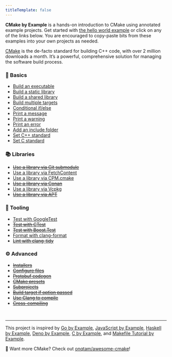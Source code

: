 ```yaml
---
titleTemplate: false
---
```


<b>CMake by Example</b> is a hands-on introduction to CMake using annotated
example projects. Get started with [the hello world example](/executable/) or click on any of
the links below. You are encouraged to copy-paste bits from these examples into
your own projects as needed.

[CMake](https://cmake.org/) is the de-facto standard for building C++ code, with over 2 million downloads a month. It’s a powerful, comprehensive solution for managing the software build process.

<div :class="$style.grid"><div :class="$style.gridItem">

### 🚩 Basics

- [Build an executable](/build-executable/)
- [Build a static library](/build-library/)
- [Build a shared library](/build-library/)
- [Build multiple targets](/build-multiple-targets/)
- [Conditional if/else](/if-else/)
- [Print a message](/print-message/)
- [Print a warning](/print-message/)
- [Print an error](/print-message/)
- [Add an include folder](/add-include-folder/)
- [Set C++ standard](/set-cpp-standard/)
- [Set C standard](/set-cpp-standard/)

</div><div :class="$style.gridItem">

### 📚 Libraries

- ~~[Use a library via Git submodule](/use-library-submodule/)~~
- [Use a library via FetchContent](/use-library-fetchcontent/)
- [Use a library via CPM.cmake](/use-library-cpm/)
- ~~[Use a library via Conan](/use-library-conan/)~~
- [Use a library via Vcpkg](/use-library-vcpkg/)
- ~~[Use a library via APT](/use-library-apt/)~~

</div><div :class="$style.gridItem">

### 🧰 Tooling

- [Test with GoogleTest](/googletest/)
- ~~[Test with CTest](/ctest/)~~
- ~~[Test with Boost.Test](/boost-test/)~~
- [Format with clang-format](/clang-format/)
- ~~[Lint with clang-tidy](/clang-tidy/)~~

</div><div :class="$style.gridItem">

### ⚙️ Advanced

- ~~[Installers](/installers/)~~
- ~~[Configure files](/configure/)~~
- ~~[Protobuf codegen](/protobuf-codegen/)~~
- ~~[CMake presets](/presets/)~~
- ~~[Subprojects](/subprojects/)~~
- ~~[Build target if option passed](/if-option/)~~
- ~~[Use Clang to compile](/use-clang/)~~
- ~~[Cross-compiling](/cross-compile/)~~

</div></div>

<br />
<hr />

This project is inspired by [Go by Example](https://gobyexample.com/), [JavaScript by Example](https://javascriptbyexample.com/), [Haskell by Example](https://lotz84.github.io/haskellbyexample/), [Deno by Example](https://examples.deno.land/), [C by Example](https://www.cbyexample.com/), and [Makefile Tutorial by Example](https://makefiletutorial.com/).

👀 Want more CMake? Check out [onqtam/awesome-cmake](https://github.com/onqtam/awesome-cmake)!

<style module>
@media screen and (min-width: 600px) {
  .grid {
    display: flex;
    flex-wrap: wrap;
  }
  .gridItem {
    flex: 0 0 calc(50% - 20px); /* Adjust the width as needed */
    margin: 10px;
  }
}
</style>
